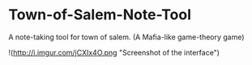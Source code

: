 Town-of-Salem-Note-Tool
=======================

A note-taking tool for town of salem. (A Mafia-like game-theory game)

!(http://i.imgur.com/jCXIx4O.png "Screenshot of the interface")
